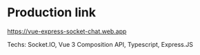 # Production link
https://vue-express-socket-chat.web.app

Techs:
Socket.IO, Vue 3 Composition API, Typescript, Express.JS
